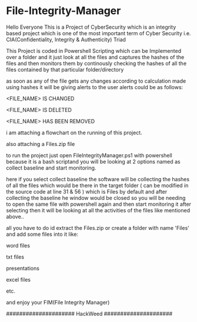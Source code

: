 # File-Integrity-Manager
Hello Everyone This is a Project of CyberSecurity which is an integrity based project which is one of the most important term of Cyber Security i.e. CIA(Confidentiality, Integrity &amp; Authenticity) Triad

This Project is coded in Powershell Scripting which can be 
Implemented over a folder and it just look at all the files and 
captures the hashes of the files and then monitors them by continously 
checking the hashes of all the files contained by that particular folder/directory

as soon as any of the file gets any changes according to calculation made using hashes it will be giving alerts to the user 
alerts could be as follows:

<FILE_NAME> IS CHANGED  

<FILE_NAME> IS DELETED  

<FILE_NAME> HAS BEEN REMOVED  

i am attaching a flowchart on the running of this project.

also attaching a Files.zip file 

to run the project just open FileIntegrityManager.ps1 with powershell because it is a bash scriptand you will be looking at 2 options named as collect baseline and start monitoring. 

here if you select collect baseline the software will be collecting the hashes of all the files which would be there in the target folder ( can be modified in the source code at line 31 & 56 ) which is Files by default and after collecting the baseline he window would be closed so you will be needing to open the same file with powershell again and then start monitoring it after selecting then it will be looking at all the activities of the files like mentioned above..

all you have to do id extract the Files.zip or create a folder with name 'Files' and add some files into it like:

word files

txt files

presentations 

excel files

etc.

and enjoy your 
FIM(File Integrity Manager)

#####################
      HackWeed
#####################
